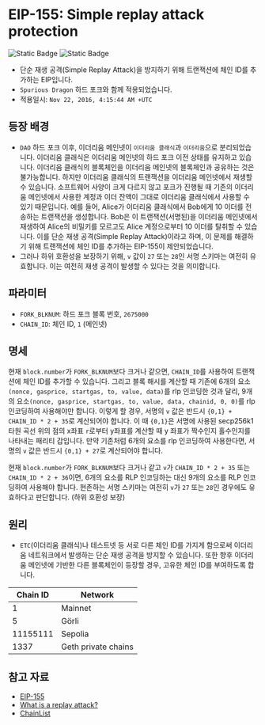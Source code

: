 # EIP-155: Simple replay attack protection

![Static Badge](https://img.shields.io/badge/Core-000000)
![Static Badge](https://img.shields.io/badge/Final-000000)

- 단순 재생 공격(Simple Replay Attack)을 방지하기 위해 트랜잭션에 체인 ID를 추가하는 EIP입니다.
- `Spurious Dragon` 하드 포크와 함께 적용되었습니다.
- 적용일시: `Nov 22, 2016, 4:15:44 AM +UTC`

## 등장 배경

- `DAO` 하드 포크 이후, 이더리움 메인넷이 `이더리움 클래식`과 `이더리움`으로 분리되었습니다. 이더리움 클래식은 이더리움 메인넷의 하드 포크 이전 상태를 유지하고 있습니다. 이더리움 클래식의 블록체인을 이더리움 메인넷의 블록체인과 공유하는 것은 불가능합니다. 하지만 이더리움 클래식의 트랜잭션을 이더리움 메인넷에서 재생할 수 있습니다. 소프트웨어 사양이 크게 다르지 않고 포크가 진행될 때 기존의 이더리움 메인넷에서 사용한 계정과 이더 잔액이 그대로 이더리움 클래식에서 사용할 수 있기 때문입니다. 예를 들어, Alice가 이더리움 클래식에서 Bob에게 10 이더를 전송하는 트랜잭션을 생성합니다. Bob은 이 트랜잭션(서명된)을 이더리움 메인넷에서 재생하여 Alice의 비밀키를 모르고도 Alice 계정으로부터 10 이더를 탈취할 수 있습니다. 이를 단순 재생 공격(Simple Replay Attack)이라고 하며, 이 문제를 해결하기 위해 트랜잭션에 체인 ID를 추가하는 EIP-155이 제안되었습니다.
- 그러나 하위 호환성을 보장하기 위해, `v` 값이 `27` 또는 `28`인 서명 스키마는 여전히 유효합니다. 이는 여전히 재생 공격이 발생할 수 있다는 것을 의미합니다.

## 파라미터

- `FORK_BLKNUM`: 하드 포크 블록 번호, `2675000`
- `CHAIN_ID`: 체인 ID, `1` (메인넷)

## 명세

현재 `block.number`가 `FORK_BLKNUM`보다 크거나 같으면, `CHAIN_ID`를 사용하여 트랜잭션에 체인 ID를 추가할 수 있습니다. 그리고 블록 해시를 계산할 때 기존에 6개의 요소`(nonce, gasprice, startgas, to, value, data)`를 rlp 인코딩한 것과 달리, 9개의 요소`(nonce, gasprice, startgas, to, value, data, chainid, 0, 0)`를 rlp 인코딩하여 사용해야만 합니다. 이렇게 할 경우, 서명의 `v` 값은 반드시 `{0,1} + CHAIN_ID * 2 + 35`로 계산되어야 합니다. 이 때 `{0,1}`은 서명에 사용된 secp256k1 타원 곡선 위의 점의 x좌표 `r`로부터 y좌표를 계산할 때 y 좌표가 짝수인지 홀수인지를 나타내는 패리티 갑입니다. 만약 기존처럼 6개의 요소를 rlp 인코딩하여 사용한다면, 서명의 `v` 값은 반드시 `{0,1} + 27`로 계산되어야 합니다.

현재 `block.number`가 `FORK_BLKNUM`보다 크거나 같고 `v`가 `CHAIN_ID * 2 + 35` 또는 `CHAIN_ID * 2 + 36`이면, 6개의 요소를 RLP 인코딩하는 대신 9개의 요소를 RLP 인코딩하여 사용해야 합니다. 현존하는 서명 스키마는 여전히 `v`가 `27` 또는 `28`인 경우에도 유효하다고 판단합니다. (하위 호환성 보장)

## 원리

- `ETC`(이더리움 클래식)나 테스트넷 등 서로 다른 체인 ID를 가지게 함으로써 이더리움 네트워크에서 발생하는 단순 재생 공격을 방지할 수 있습니다. 또한 향후 이더리움 메인넷에 기반한 다른 블록체인이 등장할 경우, 고유한 체인 ID를 부여하도록 합니다.

| Chain ID | Network |
| -------- | ------- |
| 1        | Mainnet |
| 5        | Görli   |
| 11155111 | Sepolia |
| 1337     | Geth private chains |

## 참고 자료

- [EIP-155](https://eips.ethereum.org/EIPS/eip-155)
- [What is a replay attack?](https://ethereum.stackexchange.com/questions/26/what-is-a-replay-attack)
- [ChainList](https://chainlist.org/)